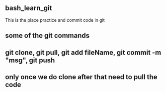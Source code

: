 ## bash_learn_git
This is the place practice and commit code in git


## some of the git commands
## git clone, git pull, git add fileName, git commit -m "msg", git push
## only once we do clone after that need to pull the code


